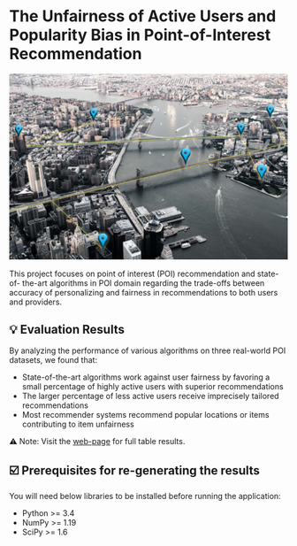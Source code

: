 # The Unfairness of Active Users and Popularity Bias in Point-of-Interest Recommendation

![The Unfairness of Active Users and Popularity Bias in Point-of-Interest Recommendation](https://github.com/RecSys-lab/FairPOI/blob/main/docs/images/banner.jpg "Fair PoI")

This project focuses on point of interest (POI) recommendation and state-of-
the-art algorithms in POI domain regarding the trade-offs between accuracy of
personalizing and fairness in recommendations to both users and providers.

## 💡 Evaluation Results

By analyzing the performance of various algorithms on three real-world POI datasets, we found that:

- State-of-the-art algorithms work against user fairness by favoring a small percentage of highly active users with superior recommendations
- The larger percentage of less active users receive imprecisely tailored recommendations
- Most recommender systems recommend popular locations or items contributing to item unfairness

⚠️ Note: Visit the [web-page](https://recsys-lab.github.io/FairPOI/ "web-page") for full table results.

## ☑️ Prerequisites for re-generating the results

You will need below libraries to be installed before running the application:

- Python >= 3.4
- NumPy >= 1.19
- SciPy >= 1.6

<!-- ## ⚙️ Team

We are a diverse group of individuals who bring perspectives to the state-of-the-art projects:

| <a href="https://github.com/yasdel"><img src="https://yasdel.github.io/images/yashar_avator.jpg" width="130"></a> | <a href="https://github.com/rahmanidashti"><img src="https://github.com/rahmanidashti.png?size=130"></a> | <a href="https://github.com/alitourani"><img src="https://github.com/alitourani.png?size=130"></a> | <a href="https://www.linkedin.com/in/ehsan-naghiaei"><img src="https://github.com/RecSys-lab/FairPOI/blob/main/docs/images/team/mohammadmehdi_naghiaei.jpg" width="130"></a> |
| ----------------------------------------------------------------------------------------------------------------- | -------------------------------------------------------------------------------------------------------- | -------------------------------------------------------------------------------------------------- | ---------------------------------------------------------------------------------------------------------------------------------------------------------------------------- |
| [Yashar Deldjoo](mailto:yashar.deldjoo@poliba.it "yashar.deldjoo@poliba.it")                                      | [Hossein A. Rahmani](mailto:rahmanidashti@alumni.znu.ac.ir "rahmanidashti@alumni.znu.ac.ir")             | [Ali Tourani](mailto:tourani@msc.guilan.ac.ir "tourani@msc.guilan.ac.ir")                          | [Mohammadmehdi Naghiaei](mailto:naghiaei@usc.edu "naghiaei@usc.edu")                                                                                                         | -->

<!-- ## 📝 Citation

Please cite the following [paper](https://arxiv.org/):

```
@article{rahmani2022fairPOI,
    author = {Saeed Rahmani, Yashar Deldjoo, Ali Tourani, and Mohammadmehdi Naghiaei},
    title = {The Unfairness of Active Users and Popularity Bias in Point-of-Interest Recommendation},
    journal = {ECIR 2022},
    volume = {XXX},
    year = {2021},
    url = {https://arxiv.org/abs/XXX},
    archivePrefix = {arXiv},
    eprint = {XXX}
}
``` -->

